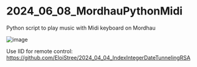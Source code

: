 # 2024_06_08_MordhauPythonMidi
Python script to play music with Midi keyboard on Mordhau


![image](https://github.com/EloiStree/2024_06_08_MordhauPythonMidi/assets/20149493/21b7a774-ac24-4005-9c68-d73009d7f00f)



Use IID for remote control:
https://github.com/EloiStree/2024_04_04_IndexIntegerDateTunnelingRSA
